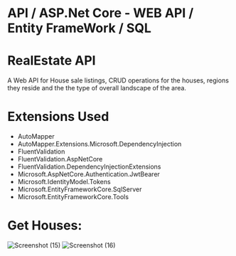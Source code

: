 # API /  ASP.Net Core - WEB API / Entity FrameWork / SQL
# RealEstate API  

A Web API for House sale listings, CRUD operations for the houses, regions they reside and the the type of overall landscape of the area. 

# Extensions Used
* AutoMapper
* AutoMapper.Extensions.Microsoft.DependencyInjection
* FluentValidation
* FluentValidation.AspNetCore
* FluentValidation.DependencyInjectionExtensions
* Microsoft.AspNetCore.Authentication.JwtBearer
* Microsoft.IdentityModel.Tokens
* Microsoft.EntityFrameworkCore.SqlServer
* Microsoft.EntityFrameworkCore.Tools

# Get Houses:

![Screenshot (15)](https://user-images.githubusercontent.com/114370453/196034747-89532292-c4f9-471a-8759-bcf1fd9988f5.png)
![Screenshot (16)](https://user-images.githubusercontent.com/114370453/196035117-e6997fea-b1c2-4b53-925f-7e8850cef82d.png)
